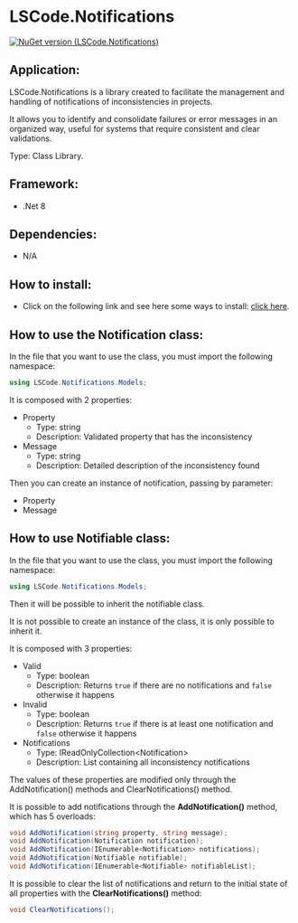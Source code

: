 # LSCode.Notifications

[![NuGet version (LSCode.Notifications)](https://img.shields.io/nuget/v/LSCode.Notifications.svg?style=flat-square)](https://www.nuget.org/packages/LSCode.Notifications)

## Application:

LSCode.Notifications is a library created to facilitate the management and handling of notifications of inconsistencies in projects.

It allows you to identify and consolidate failures or error messages in an organized way, useful for systems that require consistent and clear validations.

Type: Class Library.

## Framework:

- .Net 8

## Dependencies:

- N/A

## How to install:

- Click on the following link and see here some ways to install: [click here](https://www.nuget.org/packages/LSCode.Notifications "LSCode.Notifications page on nuget.org").

## How to use the Notification class:

In the file that you want to use the class, you must import the following namespace:

```c#
using LSCode.Notifications.Models;
```

It is composed with 2 properties:
  - Property
	- Type: string
	- Description: Validated property that has the inconsistency
  - Message
	- Type: string
	- Description: Detailed description of the inconsistency found

Then you can create an instance of notification, passing by parameter: 
  - Property
  - Message

## How to use Notifiable class:

In the file that you want to use the class, you must import the following namespace:

```c#
using LSCode.Notifications.Models;
```

Then it will be possible to inherit the notifiable class. 

It is not possible to create an instance of the class, it is only possible to inherit it.

It is composed with 3 properties:
  - Valid
	- Type: boolean
	- Description: Returns `true` if there are no notifications and `false` otherwise it happens
  - Invalid
	- Type: boolean
	- Description: Returns `true` if there is at least one notification and `false` otherwise it happens
  - Notifications 
	- Type: IReadOnlyCollection\<Notification>
	- Description: List containing all inconsistency notifications

The values ​​of these properties are modified only through the AddNotification() methods and ClearNotifications() method.

It is possible to add notifications through the **AddNotification()** method, which has 5 overloads:

```c#
void AddNotification(string property, string message);
void AddNotification(Notification notification);
void AddNotification(IEnumerable<Notification> notifications);
void AddNotification(Notifiable notifiable);
void AddNotification(IEnumerable<Notifiable> notifiableList);
```

It is possible to clear the list of notifications and return to the initial state of all properties with the **ClearNotifications()** method:

```c#
void ClearNotifications();
```